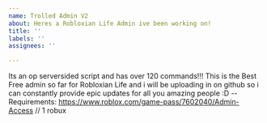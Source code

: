 ```yaml
---
name: Trolled Admin V2
about: Heres a Robloxian Life Admin ive been working on!
title: ''
labels: ''
assignees: ''

---
```


Its an op serversided script and has over 120 commands!!! 
This is the Best Free admin so far for Robloxian Life and i will be uploading in on github so i can constantly provide epic updates for all you amazing people :D 
--Requirements: https://www.roblox.com/game-pass/7602040/Admin-Access  // 1 robux
